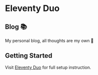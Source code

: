 # Eleventy Duo

## Blog 📚

My personal blog, all thoughts are my own 🤣
## Getting Started

Visit [Eleventy Duo](https://github.com/yinkakun/eleventy-duo) for full setup instruction.